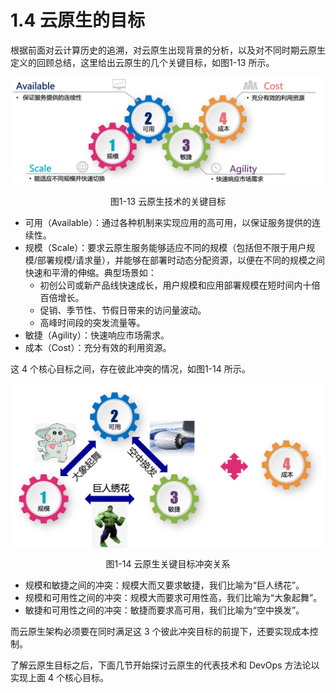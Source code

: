 # 1.4 云原生的目标

根据前面对云计算历史的追溯，对云原生出现背景的分析，以及对不同时期云原生定义的回顾总结，这里给出云原生的几个关键目标，如图1-13 所示。

<div  align="center">
	<img src="../assets/cloud-native-goals.png" width = "520"  align=center />
	<p>图1-13 云原生技术的关键目标</p>
</div>

- 可用（Available）：通过各种机制来实现应用的高可用，以保证服务提供的连续性。
- 规模（Scale）：要求云原生服务能够适应不同的规模（包括但不限于用户规模/部署规模/请求量），并能够在部署时动态分配资源，以便在不同的规模之间快速和平滑的伸缩。典型场景如：
	- 初创公司或新产品线快速成长，用户规模和应用部署规模在短时间内十倍百倍增长。
	- 促销、季节性、节假日带来的访问量波动。
	- 高峰时间段的突发流量等。
- 敏捷（Agility）：快速响应市场需求。
- 成本（Cost）：充分有效的利用资源。

这 4 个核心目标之间，存在彼此冲突的情况，如图1-14 所示。

<div  align="center">
	<img src="../assets/cloud-native-goals-2.png" width = "520"  align=center />
	<p>图1-14 云原生关键目标冲突关系</p>
</div>

- 规模和敏捷之间的冲突：规模大而又要求敏捷，我们比喻为“巨人绣花”。
- 规模和可用性之间的冲突：规模大而要求可用性高，我们比喻为“大象起舞”。
- 敏捷和可用性之间的冲突：敏捷而要求高可用，我们比喻为“空中换发”。

而云原生架构必须要在同时满足这 3 个彼此冲突目标的前提下，还要实现成本控制。

了解云原生目标之后，下面几节开始探讨云原生的代表技术和 DevOps 方法论以实现上面 4 个核心目标。